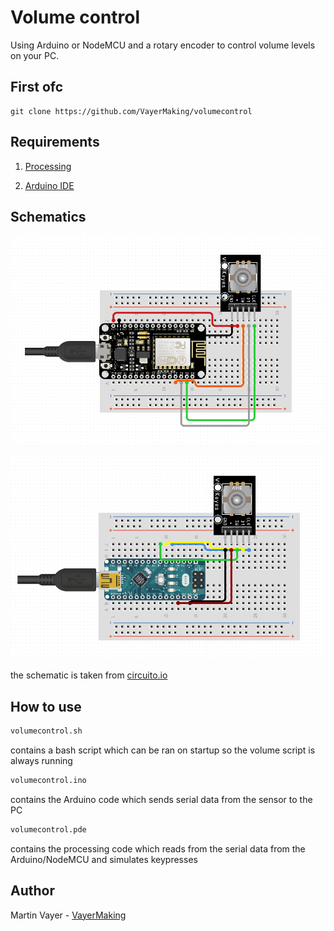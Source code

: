 # Volume control



Using Arduino or NodeMCU and a rotary encoder to control volume levels on your PC.



## First ofc

    git clone https://github.com/VayerMaking/volumecontrol

## Requirements

  1. [Processing](https://processing.org/download/)



  2. [Arduino IDE](https://www.arduino.cc/en/main/software)


## Schematics

![schematic for nodeMCU esp8266 module](https://github.com/VayerMaking/volumecontroller/blob/master/image.png)

![schematic for arduino nano](https://github.com/VayerMaking/volumecontroller/blob/master/Screenshot_20200801_175618.png)

the schematic is taken from [circuito.io](https://www.circuito.io/)
## How to use

```sh
volumecontrol.sh
```
contains a bash script which can be ran on startup so the volume script is always running

```sh
volumecontrol.ino
```
contains the Arduino code which sends serial data from the sensor to the PC

```sh
volumecontrol.pde
```
contains the processing code which reads from the serial data from the Arduino/NodeMCU and simulates keypresses



## Author

Martin Vayer - [VayerMaking](https://github.com/VayerMaking)

